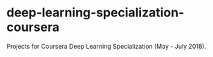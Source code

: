 # deep-learning-specialization-coursera
Projects for Coursera Deep Learning Specialization (May - July 2018).
